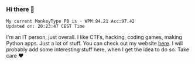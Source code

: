 ### Hi there 👋
<!-- PB START -->
```
My current MonkeyType PB is - WPM:94.21 Acc:97.42
Updated on: 20:23:47 CEST Time
```
<!-- PB END -->
I'm an IT person, just overall. I like CTFs, hacking, coding games, making Python apps. Just a lot of stuff.
You can check out my website [here](https://skill3472.github.io/).
I will probably add some interesting stuff here, when I get the idea to do so. Take care ❤️
